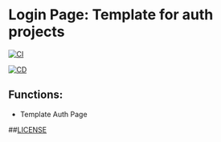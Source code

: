 # Login Page: Template for auth projects

[![CI](https://github.com/JosiasPires/login-page/actions/workflows/ci.yml/badge.svg)](https://github.com/JosiasPires/login-page/actions/workflows/ci.yml)

[![CD](https://github.com/JosiasPires/login-page/actions/workflows/cd.yml/badge.svg?branch=develop)](https://github.com/JosiasPires/login-page/actions/workflows/cd.yml)

## Functions:
- Template Auth Page



##[LICENSE](https://github.com/JosiasPires/login-page/LICENSE)